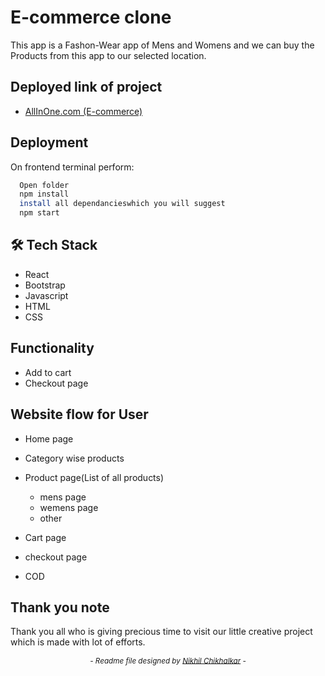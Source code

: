

# E-commerce clone 

This app is a Fashon-Wear app of Mens and Womens and we can buy the Products from this app to our selected location.

## Deployed link of project
- <a href="https://ecommerce-fake-api-tau.vercel.app">AllInOne.com (E-commerce)</a>


## Deployment

On frontend terminal perform:

```bash
  Open folder
  npm install
  install all dependancieswhich you will suggest
  npm start
```



## 🛠 Tech Stack

- React
- Bootstrap 
- Javascript
- HTML
- CSS

## Functionality

- Add to cart
- Checkout page

## Website flow for User

- Home page

- Category wise products

- Product page(List of all products)
    - mens page 
    - wemens page
    - other

- Cart page

- checkout page


    





- COD


## Thank you note
Thank you all who is giving precious time to visit our little creative project which is made with lot of efforts.

_<p align="center"><sub>- Readme file designed by <a href="https://github.com/nikhilchikhalkar">Nikhil Chikhalkar</a> -</sub></p>_
